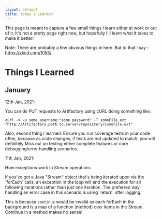 ```yaml
---
layout: default
title: Today I Learned
---
```


This page is meant to capture a few small things I learn either at work or out of it.
It's not a pretty page right now, but hopefully I'll learn what it takes to make it better!

Note: There are probably a few obvious things in here. But to that I say - https://xkcd.com/1053/


# Things I Learned


## January

12th Jan, 2021:


You can do PUT requests to Artifactory using cURL doing something like:
```
curl -v -u some_username:"some password" -T someFile.ext "http://Artifactory.path.to.server/repository/someFile.ext"
```

Also, second thing I learned:
Ensure you run coverage tests in your code often, because as code changes, if tests are not updated to match, you will definitely
Miss out on testing either complete features or core debugging/error handling scenarios.


11th Jan, 2021:

How exceptions work in Stream operations
<p>
If you've got a Java "Stream" object that's being iterated upon via the `forEach` calls,
an exception in the loop will end the execution for all following iterations rather than just one iteration. 
The preferred way handling an error case in this scenario is using `return` after logging.

This is because `continue` would be invalid as each forEach in the background is a map of a function (method) over items in the Stream. 
Continue in a method makes no sense! 
</p>

